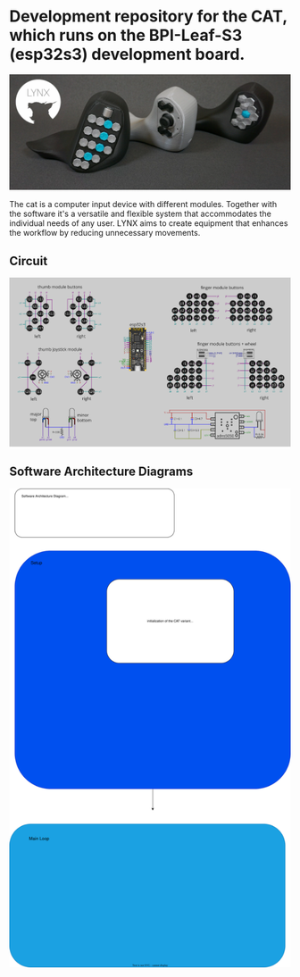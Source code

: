 # Development repository for the CAT, which runs on the BPI-Leaf-S3 (esp32s3) development board.

![Alt Text](images/cats.webp)

The cat is a computer input device with different modules. Together with the software it's a versatile and flexible system that accommodates the individual needs of any user. LYNX aims to create equipment that enhances the workflow by reducing unnecessary movements.

## Circuit
![Alt Text](images/circuit.webp)



## Software Architecture Diagrams
![Alt Text](images/SAD.svg)
